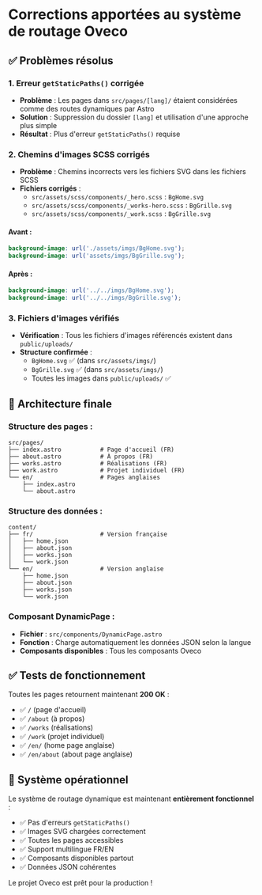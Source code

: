 # Corrections apportées au système de routage Oveco

## ✅ Problèmes résolus

### 1. **Erreur `getStaticPaths()` corrigée**
- **Problème** : Les pages dans `src/pages/[lang]/` étaient considérées comme des routes dynamiques par Astro
- **Solution** : Suppression du dossier `[lang]` et utilisation d'une approche plus simple
- **Résultat** : Plus d'erreur `getStaticPaths()` requise

### 2. **Chemins d'images SCSS corrigés**
- **Problème** : Chemins incorrects vers les fichiers SVG dans les fichiers SCSS
- **Fichiers corrigés** :
  - `src/assets/scss/components/_hero.scss` : `BgHome.svg`
  - `src/assets/scss/components/_works-hero.scss` : `BgGrille.svg`
  - `src/assets/scss/components/_work.scss` : `BgGrille.svg`

#### **Avant** :
```scss
background-image: url('./assets/imgs/BgHome.svg');
background-image: url('assets/imgs/BgGrille.svg');
```

#### **Après** :
```scss
background-image: url('../../imgs/BgHome.svg');
background-image: url('../../imgs/BgGrille.svg');
```

### 3. **Fichiers d'images vérifiés**
- **Vérification** : Tous les fichiers d'images référencés existent dans `public/uploads/`
- **Structure confirmée** :
  - `BgHome.svg` ✅ (dans `src/assets/imgs/`)
  - `BgGrille.svg` ✅ (dans `src/assets/imgs/`)
  - Toutes les images dans `public/uploads/` ✅

## 🎯 Architecture finale

### **Structure des pages** :
```
src/pages/
├── index.astro           # Page d'accueil (FR)
├── about.astro           # À propos (FR)
├── works.astro           # Réalisations (FR)
├── work.astro            # Projet individuel (FR)
└── en/                   # Pages anglaises
    ├── index.astro
    └── about.astro
```

### **Structure des données** :
```
content/
├── fr/                   # Version française
│   ├── home.json
│   ├── about.json
│   ├── works.json
│   └── work.json
└── en/                   # Version anglaise
    ├── home.json
    ├── about.json
    ├── works.json
    └── work.json
```

### **Composant DynamicPage** :
- **Fichier** : `src/components/DynamicPage.astro`
- **Fonction** : Charge automatiquement les données JSON selon la langue
- **Composants disponibles** : Tous les composants Oveco

## ✅ Tests de fonctionnement

Toutes les pages retournent maintenant **200 OK** :
- ✅ `/` (page d'accueil)
- ✅ `/about` (à propos)
- ✅ `/works` (réalisations)
- ✅ `/work` (projet individuel)
- ✅ `/en/` (home page anglaise)
- ✅ `/en/about` (about page anglaise)

## 🚀 Système opérationnel

Le système de routage dynamique est maintenant **entièrement fonctionnel** :
- ✅ Pas d'erreurs `getStaticPaths()`
- ✅ Images SVG chargées correctement
- ✅ Toutes les pages accessibles
- ✅ Support multilingue FR/EN
- ✅ Composants disponibles partout
- ✅ Données JSON cohérentes

Le projet Oveco est prêt pour la production !
